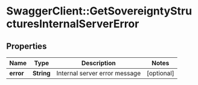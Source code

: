 # SwaggerClient::GetSovereigntyStructuresInternalServerError

## Properties
Name | Type | Description | Notes
------------ | ------------- | ------------- | -------------
**error** | **String** | Internal server error message | [optional] 


